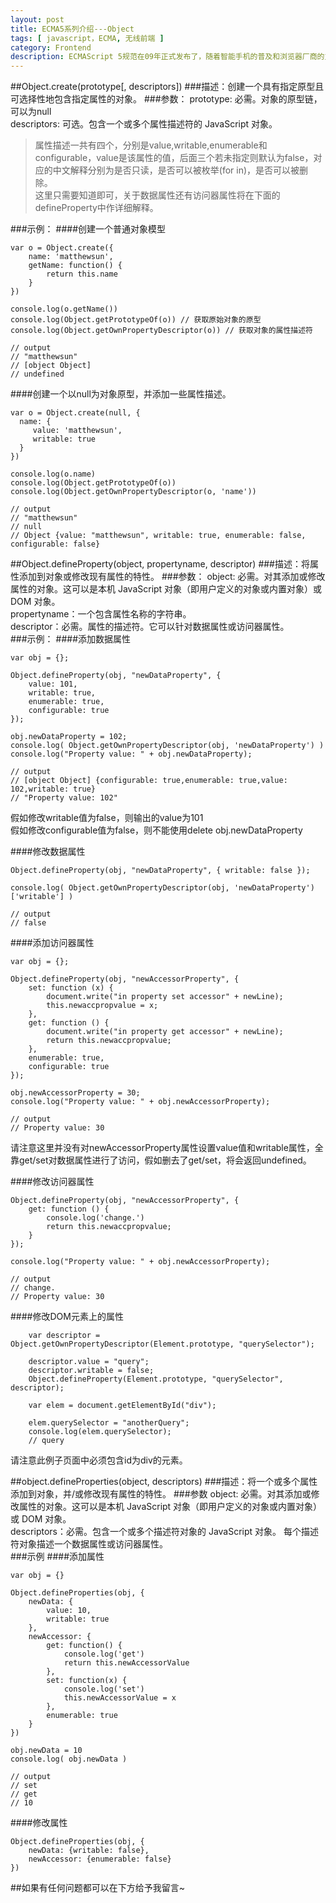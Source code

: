```yaml
---
layout: post
title: ECMA5系列介绍---Object
tags: [ javascript，ECMA, 无线前端 ]
category: Frontend
description: ECMAScript 5规范在09年正式发布了，随着智能手机的普及和浏览器厂商的支持，无线前端开发者们也终于可以放心的在项目中实际使用了。本文是ECMA5系列介绍的一篇，主要讲解的是关于Object相关的API。
---
```

##Object.create(prototype[, descriptors])
###描述：创建一个具有指定原型且可选择性地包含指定属性的对象。
###参数：
prototype: 必需。对象的原型链，可以为null<br>
descriptors: 可选。包含一个或多个属性描述符的 JavaScript 对象。<br>
> 属性描述一共有四个，分别是value,writable,enumerable和configurable，value是该属性的值，后面三个若未指定则默认为false，对应的中文解释分别为是否只读，是否可以被枚举(for in)，是否可以被删除。<br>
这里只需要知道即可，关于数据属性还有访问器属性将在下面的defineProperty中作详细解释。

###示例：
####创建一个普通对象模型

	var o = Object.create({
		name: 'matthewsun',
		getName: function() {
			return this.name
		}
	})
	
	console.log(o.getName())
	console.log(Object.getPrototypeOf(o)) // 获取原始对象的原型
	console.log(Object.getOwnPropertyDescriptor(o)) // 获取对象的属性描述符

	// output
	// "matthewsun"
	// [object Object]
	// undefined

####创建一个以null为对象原型，并添加一些属性描述。

	var o = Object.create(null, {
	  name: {
	     value: 'matthewsun',
	     writable: true
	  }
	})
	
	console.log(o.name)
	console.log(Object.getPrototypeOf(o)) 
	console.log(Object.getOwnPropertyDescriptor(o, 'name'))

	// output
	// "matthewsun"
	// null
	// Object {value: "matthewsun", writable: true, enumerable: false, configurable: false} 
	
##Object.defineProperty(object, propertyname, descriptor)
###描述：将属性添加到对象或修改现有属性的特性。
###参数：
object: 必需。对其添加或修改属性的对象。这可以是本机 JavaScript 对象（即用户定义的对象或内置对象）或 DOM 对象。<br>
propertyname：一个包含属性名称的字符串。<br>
descriptor：必需。属性的描述符。它可以针对数据属性或访问器属性。<br>
###示例：
####添加数据属性
	
	var obj = {};
	
	Object.defineProperty(obj, "newDataProperty", {
	    value: 101,
	    writable: true,
	    enumerable: true,
	    configurable: true
	});
	
	obj.newDataProperty = 102;
	console.log( Object.getOwnPropertyDescriptor(obj, 'newDataProperty') )
	console.log("Property value: " + obj.newDataProperty);

	// output
	// [object Object] {configurable: true,enumerable: true,value: 102,writable: true}
	// "Property value: 102"

假如修改writable值为false，则输出的value为101<br>
假如修改configurable值为false，则不能使用delete obj.newDataProperty

####修改数据属性

	Object.defineProperty(obj, "newDataProperty", { writable: false });
	
	console.log( Object.getOwnPropertyDescriptor(obj, 'newDataProperty')['writable'] )

	// output
	// false

####添加访问器属性

	var obj = {};
	
	Object.defineProperty(obj, "newAccessorProperty", {
	    set: function (x) {
	        document.write("in property set accessor" + newLine);
	        this.newaccpropvalue = x;
	    },
	    get: function () {
	        document.write("in property get accessor" + newLine);
	        return this.newaccpropvalue;
	    },
	    enumerable: true,
	    configurable: true
	});
	
	obj.newAccessorProperty = 30;
	console.log("Property value: " + obj.newAccessorProperty);

	// output
	// Property value: 30

请注意这里并没有对newAccessorProperty属性设置value值和writable属性，全靠get/set对数据属性进行了访问，假如删去了get/set，将会返回undefined。

####修改访问器属性

	Object.defineProperty(obj, "newAccessorProperty", {
	    get: function () {
			console.log('change.')
			return this.newaccpropvalue; 
		}
	});

	console.log("Property value: " + obj.newAccessorProperty);

	// output
	// change.
	// Property value: 30

####修改DOM元素上的属性

	
        var descriptor = Object.getOwnPropertyDescriptor(Element.prototype, "querySelector");
 
        descriptor.value = "query";
        descriptor.writable = false;
        Object.defineProperty(Element.prototype, "querySelector", descriptor);

        var elem = document.getElementById("div");

        elem.querySelector = "anotherQuery";
        console.log(elem.querySelector);
		// query

请注意此例子页面中必须包含id为div的元素。

##object.defineProperties(object, descriptors)
###描述：将一个或多个属性添加到对象，并/或修改现有属性的特性。
###参数
object: 必需。对其添加或修改属性的对象。这可以是本机 JavaScript 对象（即用户定义的对象或内置对象）或 DOM 对象。<br>
descriptors：必需。包含一个或多个描述符对象的 JavaScript 对象。 每个描述符对象描述一个数据属性或访问器属性。<br>
###示例
####添加属性

	var obj = {}
	
	Object.defineProperties(obj, {
		newData: {
			value: 10,
			writable: true
		},
		newAccessor: {
			get: function() {
                console.log('get')
				return this.newAccessorValue
			},
			set: function(x) {
                console.log('set')
				this.newAccessorValue = x
			},
			enumerable: true
		}
	})
	
	obj.newData = 10
	console.log( obj.newData )
	
	// output
	// set
	// get
	// 10
####修改属性
	
	Object.defineProperties(obj, {
		newData: {writable: false},
		newAccessor: {enumerable: false}
	})

##如果有任何问题都可以在下方给予我留言~

